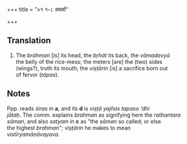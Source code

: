 +++
title = "०१ १-८ अथर्वा"

+++
## Translation
1. The *bráhman* \[is\] its head, the *bṛhát* its back, the *vāmadevyá*  
the belly of the rice-mess; the meters \[are\] the (two) sides  
(wings?), truth its mouth; the *viṣṭārín* \[is\] a sacrifice born out  
of fervor (*tápas*).

## Notes
Ppp. reads *śiras* in **a**, and its **d** is *viṣṭā yajñas tapaso ‘dhi  
jātaḥ*. The comm. explains *brahman* as signifying here the *rathantara  
sāman*, and also *satyam* in **c** as "the *sāman* so called; or else  
the highest *brahman";* *viṣṭārín* he makes to mean  
*vistīryamāṇāvayava*.
